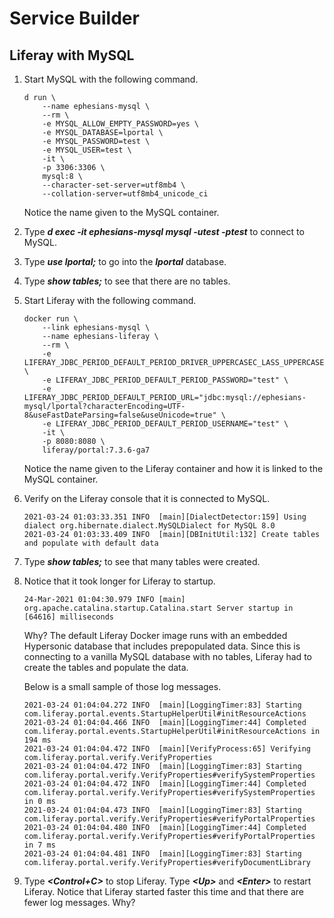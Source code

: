# Service Builder

## Liferay with MySQL

1. Start MySQL with the following command.

	```
	d run \
		--name ephesians-mysql \
		--rm \
		-e MYSQL_ALLOW_EMPTY_PASSWORD=yes \
		-e MYSQL_DATABASE=lportal \
		-e MYSQL_PASSWORD=test \
		-e MYSQL_USER=test \
		-it \
		-p 3306:3306 \
		mysql:8 \
		--character-set-server=utf8mb4 \
		--collation-server=utf8mb4_unicode_ci
	```

	Notice the name given to the MySQL container.

1. Type ***d exec -it ephesians-mysql mysql -utest -ptest*** to connect to MySQL.

1. Type ***use lportal;*** to go into the ***lportal*** database.

1. Type ***show tables;*** to see that there are no tables.

1. Start Liferay with the following command.

	```
	docker run \
		--link ephesians-mysql \
		--name ephesians-liferay \
		--rm \
		-e LIFERAY_JDBC_PERIOD_DEFAULT_PERIOD_DRIVER_UPPERCASEC_LASS_UPPERCASEN_AME="com.mysql.jdbc.Driver" \
		-e LIFERAY_JDBC_PERIOD_DEFAULT_PERIOD_PASSWORD="test" \
		-e LIFERAY_JDBC_PERIOD_DEFAULT_PERIOD_URL="jdbc:mysql://ephesians-mysql/lportal?characterEncoding=UTF-8&useFastDateParsing=false&useUnicode=true" \
		-e LIFERAY_JDBC_PERIOD_DEFAULT_PERIOD_USERNAME="test" \
		-it \
		-p 8080:8080 \
		liferay/portal:7.3.6-ga7
	```

	Notice the name given to the Liferay container and how it is linked to the MySQL container.

1. Verify on the Liferay console that it is connected to MySQL.

	```
	2021-03-24 01:03:33.351 INFO  [main][DialectDetector:159] Using dialect org.hibernate.dialect.MySQLDialect for MySQL 8.0
	2021-03-24 01:03:33.409 INFO  [main][DBInitUtil:132] Create tables and populate with default data
	```

1. Type ***show tables;*** to see that many tables were created.

1. Notice that it took longer for Liferay to startup.

	```
	24-Mar-2021 01:04:30.979 INFO [main] org.apache.catalina.startup.Catalina.start Server startup in [64616] milliseconds
	```

	Why? The default Liferay Docker image runs with an embedded Hypersonic database that includes prepopulated data. Since this is connecting to a vanilla MySQL database with no tables, Liferay had to create the tables and populate the data.

	Below is a small sample of those log messages.

	```
	2021-03-24 01:04:04.272 INFO  [main][LoggingTimer:83] Starting com.liferay.portal.events.StartupHelperUtil#initResourceActions
	2021-03-24 01:04:04.466 INFO  [main][LoggingTimer:44] Completed com.liferay.portal.events.StartupHelperUtil#initResourceActions in 194 ms
	2021-03-24 01:04:04.472 INFO  [main][VerifyProcess:65] Verifying com.liferay.portal.verify.VerifyProperties
	2021-03-24 01:04:04.472 INFO  [main][LoggingTimer:83] Starting com.liferay.portal.verify.VerifyProperties#verifySystemProperties
	2021-03-24 01:04:04.472 INFO  [main][LoggingTimer:44] Completed com.liferay.portal.verify.VerifyProperties#verifySystemProperties in 0 ms
	2021-03-24 01:04:04.473 INFO  [main][LoggingTimer:83] Starting com.liferay.portal.verify.VerifyProperties#verifyPortalProperties
	2021-03-24 01:04:04.480 INFO  [main][LoggingTimer:44] Completed com.liferay.portal.verify.VerifyProperties#verifyPortalProperties in 7 ms
	2021-03-24 01:04:04.481 INFO  [main][LoggingTimer:83] Starting com.liferay.portal.verify.VerifyProperties#verifyDocumentLibrary
	```

1. Type ***<Control+C>*** to stop Liferay. Type ***\<Up\>*** and ***\<Enter\>*** to restart Liferay. Notice that Liferay started faster this time and that there are fewer log messages. Why?